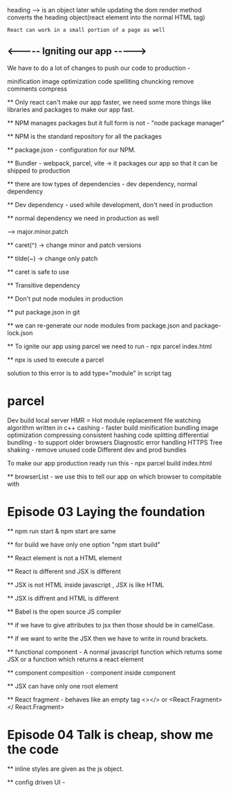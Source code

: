 heading --> is an object
    later while updating the dom render method converts the heading object(react element into the normal HTML tag)

    React can work in a small portion of a page as well

## <----- Igniting our app ----->
We have to do a lot of changes to push our code to production - 

minification
image optimization
code spelliting
chuncking
remove comments
compress  

** Only react can't make our app faster, we need some more things like libraries and packages to make our app fast.

** NPM manages packages but it full form is not - "node package manager"

** NPM is the standard repository for all the packages

** package.json - configuration for our NPM.

** Bundler - webpack, parcel, vite -> it packages our app so that it can be shipped to production

** there are tow types of dependencies - dev dependency, normal dependency

** Dev dependency - used while development, don't need in production

** normal dependency we need in production as well

--> major.minor.patch
 
** caret(^) -> change minor and patch versions

** tilde(~) -> change only patch

** caret is safe to use

** Transitive dependency 

** Don't put node modules in production

** put package.json in git

** we can re-generate our node modules from package.json and package-lock.json

** To ignite our app using parcel we need to run - npx parcel index.html

** npx is used to execute a parcel

<!--  Browser scripts cannot have imports or exports  -->
solution to this error is to add type="module" in script tag

# parcel
Dev build
local server
HMR = Hot module replacement
file watching algorithm written in c++
cashing - faster build 
minification
bundling
image optimization
compressing
consistent hashing
code splitting
differential bundling - to support older browsers
Diagnostic
error handling
HTTPS 
Tree shaking - remove unused code
Different dev and prod bundles

To make our app production ready run this - npx parcel build index.html

** browserList - we use this to tell our app on which browser to compitable with

# Episode 03 Laying the foundation

** npm run start & npm start are same

** for build we have only one option "npm start build"

** React element is not a HTML element

** React is different snd JSX is different

** JSX is not HTML inside javascript , JSX is like HTML

** JSX is diffrent and HTML is different

** Babel is the open source JS compiler

** if we have to give attributes to jsx then those should be in camelCase.

** if we want to write the JSX then we have to write in round brackets.

** functional component - A normal javascript function which returns some JSX
or a function which returns a react element

** component composition - component inside component 

** JSX can have only one root element

** React fragment - behaves like an empty tag <></> or <React.Fragment></ React.Fragment>

# Episode 04 Talk is cheap, show me the code

** inline styles are given as the js object.

** config driven UI - 
